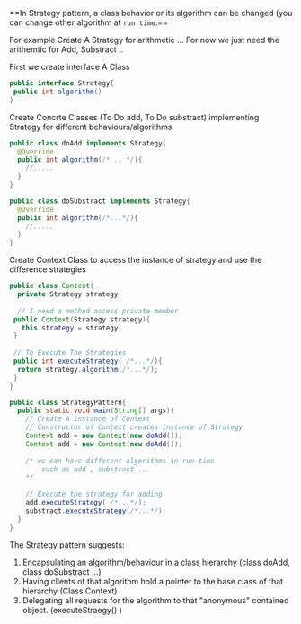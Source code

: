 ==In Strategy pattern, a class behavior or its algorithm can be changed (you can change other algorithm  at `run time`.==




For example 
Create A Strategy for arithmetic ...
For now we just need the arithemtic for Add, Substract ..

First we create interface A Class
```java
public interface Strategy{
 public int algorithm()
}
```

Create Concrte Classes (To Do add, To Do substract) implementing Strategy for different behaviours/algorithms
```java
public class doAdd implements Strategy{
  @Override
  public int algorithm(/* .. */){
    //.....
  }
}

public class doSubstract implements Strategy{
  @Override
  public int algorithm(/*...*/){
    //.....
  }
}
```




Create Context Class 
to access the instance of strategy and use the difference strategies
```java
public class Context{
  private Strategy strategy;
  
  // I need a method access private member
 public Context(Strategy strategy){
   this.strategy = strategy;
 }
 
 // To Execute The Strategies
 public int executeStrategy( /*...*/){
  return strategy.algorithm(/*...*/);
 }
}

public class StrategyPattern{
  public static void main(String[] args){
    // Create A instance of Context
    // Constructor of Context creates instance of Strategy
    Context add = new Context(new doAdd());
    Context add = new Context(new doAdd());
    
    /* we can have different algorithms in run-time
        such as add , substract ... 
    */
    
    // Execute the strategy for adding
    add.executeStrategy( /*...*/); 
    substract.executeStrategy(/*...*/);
  }
}
```


The Strategy pattern suggests: 
1. Encapsulating an algorithm/behaviour in a class hierarchy (class doAdd, class doSubstract ...)
2. Having clients of that algorithm hold a pointer to the base class of that hierarchy (Class Context)
3. Delegating all requests for the algorithm to that "anonymous" contained object. (executeStraegy() )
